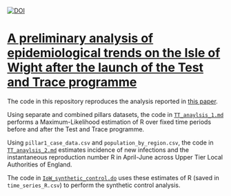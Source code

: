 [![DOI](https://zenodo.org/badge/286769991.svg)](https://zenodo.org/badge/latestdoi/286769991)

# [A preliminary analysis of epidemiological trends on the Isle of Wight after the launch of the Test and Trace programme](https://www.medrxiv.org/content/10.1101/2020.07.12.20151753v1.article-info)
 
The code in this repository reproduces the analysis reported in [this paper](https://www.medrxiv.org/content/10.1101/2020.07.12.20151753v1.article-info).

Using separate and combined pillars datasets, the code in [`TT_anaylsis_1.md`](https://github.com/BDI-pathogens/Isle_of_Wight/blob/master/TT_analysis_1.md) performs a Maximum-Likelihood estimation of R over fixed time periods before and after the Test and Trace programme.

Using `pillar1_case_data.csv` and `population_by_region.csv`, the code in [`TT_anaylsis_2.md`](https://github.com/BDI-pathogens/Isle_of_Wight/blob/master/TT_analysis_2.md) estimates incidence of new infections and the instantaneous reproduction number R in April-June across Upper Tier Local Authorities of England.

The code in [`IoW_synthetic_control.do`](https://github.com/BDI-pathogens/Isle_of_Wight/blob/master/IoW_synthetic_control.do) uses these estimates of R (saved in `time_series_R.csv`) to perform the synthetic control analysis.